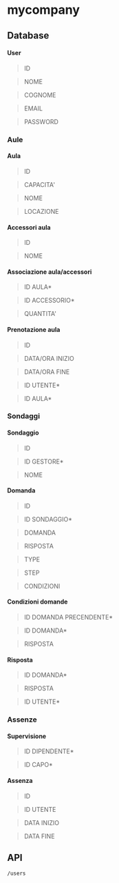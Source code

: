 # mycompany

## Database

#### User
> ID

> NOME

> COGNOME

> EMAIL

> PASSWORD

### Aule

#### Aula

> ID

> CAPACITA'

> NOME

> LOCAZIONE

#### Accessori aula

> ID

> NOME

#### Associazione aula/accessori

> ID AULA*

> ID ACCESSORIO*

> QUANTITA'

#### Prenotazione aula

> ID

> DATA/ORA INIZIO

> DATA/ORA FINE

> ID UTENTE*

> ID AULA*

### Sondaggi

#### Sondaggio

> ID

> ID GESTORE*

> NOME

#### Domanda

> ID

> ID SONDAGGIO*

> DOMANDA

> RISPOSTA

> TYPE

> STEP

> CONDIZIONI

#### Condizioni domande

> ID DOMANDA PRECENDENTE*

> ID DOMANDA*

> RISPOSTA

#### Risposta

> ID DOMANDA*

> RISPOSTA

> ID UTENTE*

### Assenze

#### Supervisione

> ID DIPENDENTE*

> ID CAPO*

#### Assenza

> ID

> ID UTENTE

> DATA INIZIO

> DATA FINE

## API
    /users



<!--stackedit_data:
eyJoaXN0b3J5IjpbLTIwMjM1MzAzMjEsMjcwNjI2NjY4LC0xMz
I4NTMwMjQ3LDY3MDE0MTk1MywtOTk1ODI4NTU3LC01ODMwNjIy
MDgsLTg2NjU4NDc2Nyw5NjIzOTE4NDMsMTM3MzI4NzcyOSwxMT
M1NzA3ODI3LC0xNjI5ODUwNTY3LDgwNjg1MzE3NF19
-->